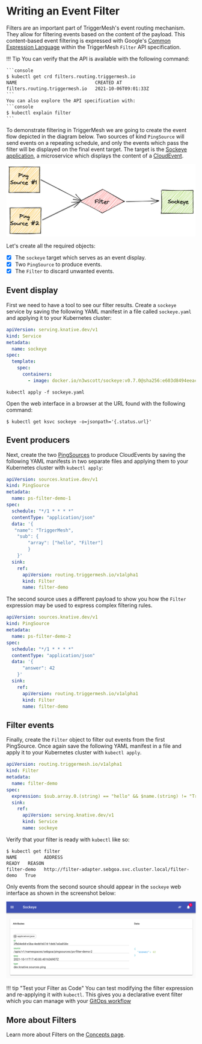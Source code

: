 # Writing an Event Filter

Filters are an important part of TriggerMesh's event routing mechanism. They allow for filtering events based on the content of the payload. This content-based event filtering is expressed with Google's
[Common Expression Language](https://opensource.google/projects/cel) within the TriggerMesh `Filter` API specification.

!!! Tip 
    You can verify that the API is available with the following command:

    ```console
    $ kubectl get crd filters.routing.triggermesh.io
    NAME                             CREATED AT
    filters.routing.triggermesh.io   2021-10-06T09:01:33Z
    ```
    You can also explore the API specification with:
    ```console
    $ kubectl explain filter
    ```

To demonstrate filtering in TriggerMesh we are going to create the event flow depicted in the diagram below. Two sources of kind `PingSource` will send events on a repeating schedule, and only the events which pass the filter will be displayed on the final event target. The target is the [Sockeye application](https://github.com/n3wscott/sockeye), a microservice which displays the content of a [CloudEvent](https://cloudevents.io/).

![](../assets/images/filter-diagram.png)

Let's create all the required objects:

- [x] The `sockeye` target which serves as an event display.
- [x] Two `PingSource` to produce events.
- [x] The `Filter` to discard unwanted events.

## Event display

First we need to have a tool to see our filter results. Create a `sockeye`
service by saving the following YAML manifest in a file called `sockeye.yaml` and applying it to your Kubernetes cluster:

```yaml
apiVersion: serving.knative.dev/v1
kind: Service
metadata:
  name: sockeye
spec:
  template:
    spec:
      containers:
        - image: docker.io/n3wscott/sockeye:v0.7.0@sha256:e603d8494eeacce966e57f8f508e4c4f6bebc71d095e3f5a0a1abaf42c5f0e48
```

```
kubectl apply -f sockeye.yaml
```

Open the web interface in a browser at the URL found with the following command:

```shell
$ kubectl get ksvc sockeye -o=jsonpath='{.status.url}'
```

## Event producers

Next, create the two
[PingSources](https://knative.dev/docs/developer/eventing/sources/ping-source) to
produce CloudEvents by saving the following YAML manifests in two separate files and applying them to your Kubernetes cluster with `kubectl apply`:

```yaml
apiVersion: sources.knative.dev/v1
kind: PingSource
metadata:
  name: ps-filter-demo-1
spec:
  schedule: "*/1 * * * *"
  contentType: "application/json"
  data: '{
   "name": "TriggerMesh",
	"sub": {
		"array": ["hello", "Filter"]
	    }
    }'
  sink:
    ref:
      apiVersion: routing.triggermesh.io/v1alpha1
      kind: Filter
      name: filter-demo
```

The second source uses a different payload to show you how the `Filter` expression may be used to express complex filtering rules.

```yaml
apiVersion: sources.knative.dev/v1
kind: PingSource
metadata:
  name: ps-filter-demo-2
spec:
  schedule: "*/1 * * * *"
  contentType: "application/json"
  data: '{
      "answer": 42
    }'
  sink:
    ref:
      apiVersion: routing.triggermesh.io/v1alpha1
      kind: Filter
      name: filter-demo
```

## Filter events

Finally, create the `Filter` object to filter out events from the first PingSource. Once again save the following YAML manifest in a file and apply it to your Kubernetes cluster with `kubectl apply`.

```yaml
apiVersion: routing.triggermesh.io/v1alpha1
kind: Filter
metadata:
  name: filter-demo
spec:
  expression: $sub.array.0.(string) == "hello" && $name.(string) != "TriggerMesh" || $answer.(int64) == 42
  sink:
    ref:
      apiVersion: serving.knative.dev/v1
      kind: Service
      name: sockeye
```

Verify that your filter is ready with `kubectl` like so:

```console
$ kubectl get filter
NAME          ADDRESS                                                      READY   REASON
filter-demo   http://filter-adapter.sebgoa.svc.cluster.local/filter-demo   True
```

Only events from the second source should appear in the `sockeye` web interface as shown in the screenshot below:

![](../assets/images/sockeye-filter.png)

!!! tip "Test your Filter as Code"
    You can test modifying the filter expression and re-applying it with `kubectl`. This gives you a declarative event filter which you can manage with your [GitOps workflow](https://www.weave.works/technologies/gitops/)

## More about Filters

Learn more about Filters on the [Concepts page](../concepts/routing.md).
